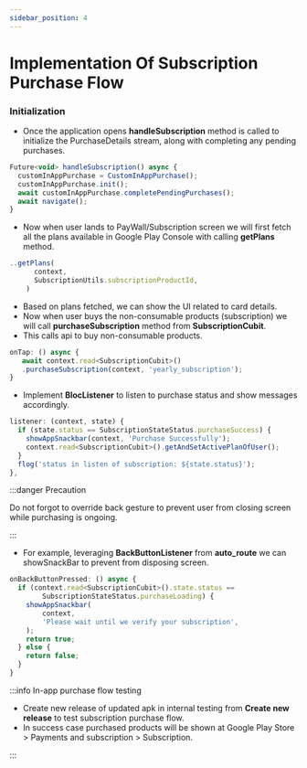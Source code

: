 ```yaml
---
sidebar_position: 4
---
```


# Implementation Of Subscription Purchase Flow

### Initialization 

- Once the application opens **handleSubscription** method is called to initialize the PurchaseDetails stream, along with completing any pending purchases.

```jsx title="splash_screen.dart"
Future<void> handleSubscription() async {
  customInAppPurchase = CustomInAppPurchase();
  customInAppPurchase.init();
  await customInAppPurchase.completePendingPurchases();
  await navigate();
}
```
- Now when user lands to PayWall/Subscription screen we will first fetch all the plans available in Google Play Console with calling **getPlans** method.

```jsx title="subscription_screen.dart"
..getPlans(
      context,
      SubscriptionUtils.subscriptionProductId,
    )
```

- Based on plans fetched, we can show the UI related to card details.
- Now when user buys the non-consumable products (subscription) we will call **purchaseSubscription** method from **SubscriptionCubit**.
- This calls api to buy non-consumable products.

```jsx title="subscription_screen.dart"
onTap: () async {
   await context.read<SubscriptionCubit>()
   .purchaseSubscription(context, 'yearly_subscription');
}
```

- Implement **BlocListener** to listen to purchase status and show messages accordingly.

```jsx title="subscription_screen.dart"
listener: (context, state) {
  if (state.status == SubscriptionStateStatus.purchaseSuccess) {
    showAppSnackbar(context, 'Purchase Successfully');
    context.read<SubscriptionCubit>().getAndSetActivePlanOfUser();
  }
  flog('status in listen of subscription: ${state.status}');
},
```

:::danger Precaution

Do not forgot to override back gesture to prevent user from closing screen while purchasing is ongoing.

:::

- For example, leveraging **BackButtonListener** from **auto_route** we can showSnackBar to prevent from disposing screen.

```jsx title="subscription_screen.dart"
onBackButtonPressed: () async {
  if (context.read<SubscriptionCubit>().state.status ==
        SubscriptionStateStatus.purchaseLoading) {
    showAppSnackbar(
        context,
        'Please wait until we verify your subscription',
    );
    return true;
  } else {
    return false;
  }
}
```
:::info In-app purchase flow testing

- Create new release of updated apk in internal testing from **Create new release** to test subscription purchase flow.
- In success case purchased products will be shown at Google Play Store > Payments and subscription > Subscription.

:::
